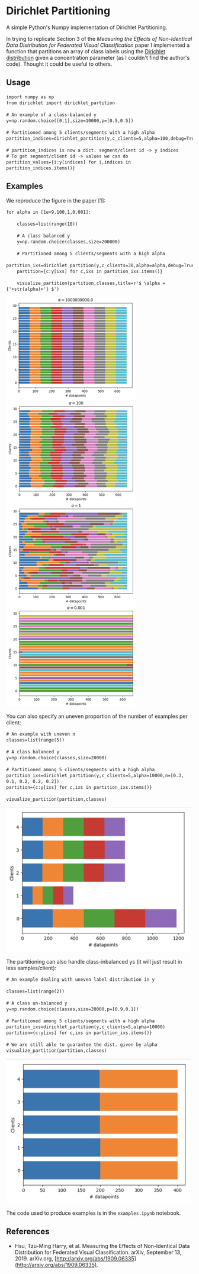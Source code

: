 # Dirichlet Partitioning
A simple Python's Numpy implementation of Dirichlet Partitioning.

In trying to replicate Section 3 of the *Measuring the Effects of Non-Identical Data
Distribution for Federated Visual Classification* paper I implemented
a function that partitions an array of class labels using the [Dirichlet
distribution](https://en.wikipedia.org/wiki/Dirichlet_distribution) given a concentration
parameter (as I couldn't find the author's code). Thought it could be useful to others.

## Usage
```
import numpy as np
from dirichlet import dirichlet_partition

# An example of a class-balanced y
y=np.random.choice([0,1],size=10000,p=[0.5,0.5])

# Partitioned among 5 clients/segments with a high alpha
partition_indices=dirichlet_partition(y,c_clients=5,alpha=100,debug=True)

# partition_indices is now a dict. segment/client id -> y indices
# To get segment/client id -> values we can do
partition_values={i:y[indices] for i,indices in partition_indices.items()}

```

## Examples

We reproduce the figure in the paper [1]:
```
for alpha in [1e+9,100,1,0.001]:
    
    classes=list(range(10))

    # A class balanced y
    y=np.random.choice(classes,size=200000)

    # Partitioned among 5 clients/segments with a high alpha
    partition_ixs=dirichlet_partition(y,c_clients=30,alpha=alpha,debug=True)
    partition={c:y[ixs] for c,ixs in partition_ixs.items()}
    
    visualize_partition(partition,classes,title=r'$ \alpha = {'+str(alpha)+'} $')
```
<img src="readme_assets/alpha=big.png" width=350>
<img src="readme_assets/alpha=100.png" width=350>
<img src="readme_assets/alpha=1.png" width=350>
<img src="readme_assets/alpha=0.001.png" width=350>



You can also specify an uneven proportion of the number of examples per client:

```
# An example with uneven n
classes=list(range(5))

# A class balanced y
y=np.random.choice(classes,size=20000)

# Partitioned among 5 clients/segments with a high alpha
partition_ixs=dirichlet_partition(y,c_clients=5,alpha=10000,n=[0.3, 0.1, 0.2, 0.2, 0.2])
partition={c:y[ixs] for c,ixs in partition_ixs.items()}

visualize_partition(partition,classes)
```

<img src="readme_assets/unevenN.png" width=500>


The partitioning can also handle class-inbalanced ys (it will just result in less samples/client):

```
# An example dealing with uneven label distribution in y 

classes=list(range(2))

# A class un-balanced y
y=np.random.choice(classes,size=20000,p=[0.9,0.1])

# Partitioned among 5 clients/segments with a high alpha
partition_ixs=dirichlet_partition(y,c_clients=5,alpha=10000)
partition={c:y[ixs] for c,ixs in partition_ixs.items()}

# We are still able to guarantee the dist. given by alpha
visualize_partition(partition,classes)
```
<img src="readme_assets/unbalancedY.png" width=500>

The code used to produce examples is in the  `examples.ipynb` notebook.

## References
- Hsu, Tzu-Ming Harry, et al. Measuring the Effects of Non-Identical Data Distribution for Federated Visual Classification. arXiv, September 13, 2019. arXiv.org, [http://arxiv.org/abs/1909.06335](http://arxiv.org/abs/1909.06335).
